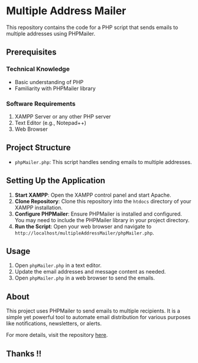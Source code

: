 # Multiple Address Mailer

This repository contains the code for a PHP script that sends emails to multiple addresses using PHPMailer.

## Prerequisites

### Technical Knowledge
- Basic understanding of PHP
- Familiarity with PHPMailer library

### Software Requirements
1. XAMPP Server or any other PHP server
2. Text Editor (e.g., Notepad++)
3. Web Browser

## Project Structure

- `phpMailer.php`: This script handles sending emails to multiple addresses.

## Setting Up the Application

1. **Start XAMPP**: Open the XAMPP control panel and start Apache.
2. **Clone Repository**: Clone this repository into the `htdocs` directory of your XAMPP installation.
3. **Configure PHPMailer**: Ensure PHPMailer is installed and configured. You may need to include the PHPMailer library in your project directory.
4. **Run the Script**: Open your web browser and navigate to `http://localhost/multipleAddressMailer/phpMailer.php`.

## Usage

1. Open `phpMailer.php` in a text editor.
2. Update the email addresses and message content as needed.
3. Open `phpMailer.php` in a web browser to send the emails.

## About

This project uses PHPMailer to send emails to multiple recipients. It is a simple yet powerful tool to automate email distribution for various purposes like notifications, newsletters, or alerts.

For more details, visit the repository [here](https://github.com/raginigupta90/multipleAddressMailer).
## Thanks !!
